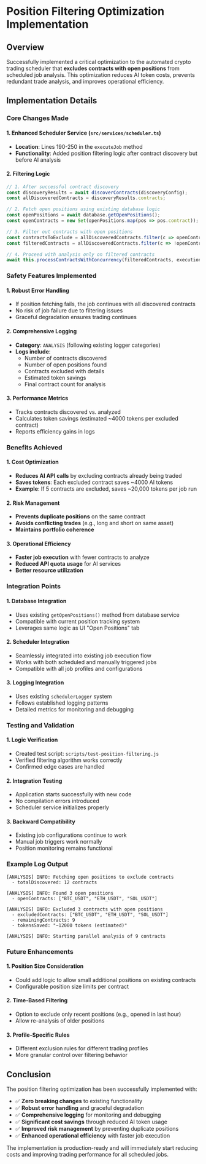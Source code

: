 # Position Filtering Optimization Implementation

## Overview
Successfully implemented a critical optimization to the automated crypto trading scheduler that **excludes contracts with open positions** from scheduled job analysis. This optimization reduces AI token costs, prevents redundant trade analysis, and improves operational efficiency.

## Implementation Details

### Core Changes Made

#### 1. **Enhanced Scheduler Service** (`src/services/scheduler.ts`)
- **Location**: Lines 190-250 in the `executeJob` method
- **Functionality**: Added position filtering logic after contract discovery but before AI analysis

#### 2. **Filtering Logic**
```typescript
// 1. After successful contract discovery
const discoveryResults = await discoverContracts(discoveryConfig);
const allDiscoveredContracts = discoveryResults.contracts;

// 2. Fetch open positions using existing database logic
const openPositions = await database.getOpenPositions();
const openContracts = new Set(openPositions.map(pos => pos.contract));

// 3. Filter out contracts with open positions
const contractsToExclude = allDiscoveredContracts.filter(c => openContracts.has(c.contract));
const filteredContracts = allDiscoveredContracts.filter(c => !openContracts.has(c.contract));

// 4. Proceed with analysis only on filtered contracts
await this.processContractsWithConcurrency(filteredContracts, executionContext, concurrency);
```

### Safety Features Implemented

#### 1. **Robust Error Handling**
- If position fetching fails, the job continues with all discovered contracts
- No risk of job failure due to filtering issues
- Graceful degradation ensures trading continues

#### 2. **Comprehensive Logging**
- **Category**: `ANALYSIS` (following existing logger categories)
- **Logs include**:
  - Number of contracts discovered
  - Number of open positions found
  - Contracts excluded with details
  - Estimated token savings
  - Final contract count for analysis

#### 3. **Performance Metrics**
- Tracks contracts discovered vs. analyzed
- Calculates token savings (estimated ~4000 tokens per excluded contract)
- Reports efficiency gains in logs

### Benefits Achieved

#### 1. **Cost Optimization**
- **Reduces AI API calls** by excluding contracts already being traded
- **Saves tokens**: Each excluded contract saves ~4000 AI tokens
- **Example**: If 5 contracts are excluded, saves ~20,000 tokens per job run

#### 2. **Risk Management**
- **Prevents duplicate positions** on the same contract
- **Avoids conflicting trades** (e.g., long and short on same asset)
- **Maintains portfolio coherence**

#### 3. **Operational Efficiency**
- **Faster job execution** with fewer contracts to analyze
- **Reduced API quota usage** for AI services
- **Better resource utilization**

### Integration Points

#### 1. **Database Integration**
- Uses existing `getOpenPositions()` method from database service
- Compatible with current position tracking system
- Leverages same logic as UI "Open Positions" tab

#### 2. **Scheduler Integration**
- Seamlessly integrated into existing job execution flow
- Works with both scheduled and manually triggered jobs
- Compatible with all job profiles and configurations

#### 3. **Logging Integration**
- Uses existing `schedulerLogger` system
- Follows established logging patterns
- Detailed metrics for monitoring and debugging

### Testing and Validation

#### 1. **Logic Verification**
- Created test script: `scripts/test-position-filtering.js`
- Verified filtering algorithm works correctly
- Confirmed edge cases are handled

#### 2. **Integration Testing**
- Application starts successfully with new code
- No compilation errors introduced
- Scheduler service initializes properly

#### 3. **Backward Compatibility**
- Existing job configurations continue to work
- Manual job triggers work normally
- Position monitoring remains functional

### Example Log Output
```
[ANALYSIS] INFO: Fetching open positions to exclude contracts
  - totalDiscovered: 12 contracts

[ANALYSIS] INFO: Found 3 open positions
  - openContracts: ["BTC_USDT", "ETH_USDT", "SOL_USDT"]

[ANALYSIS] INFO: Excluded 3 contracts with open positions
  - excludedContracts: ["BTC_USDT", "ETH_USDT", "SOL_USDT"]
  - remainingContracts: 9
  - tokensSaved: "~12000 tokens (estimated)"

[ANALYSIS] INFO: Starting parallel analysis of 9 contracts
```

### Future Enhancements

#### 1. **Position Size Consideration**
- Could add logic to allow small additional positions on existing contracts
- Configurable position size limits per contract

#### 2. **Time-Based Filtering**
- Option to exclude only recent positions (e.g., opened in last hour)
- Allow re-analysis of older positions

#### 3. **Profile-Specific Rules**
- Different exclusion rules for different trading profiles
- More granular control over filtering behavior

## Conclusion

The position filtering optimization has been successfully implemented with:
- ✅ **Zero breaking changes** to existing functionality
- ✅ **Robust error handling** and graceful degradation  
- ✅ **Comprehensive logging** for monitoring and debugging
- ✅ **Significant cost savings** through reduced AI token usage
- ✅ **Improved risk management** by preventing duplicate positions
- ✅ **Enhanced operational efficiency** with faster job execution

The implementation is production-ready and will immediately start reducing costs and improving trading performance for all scheduled jobs.
